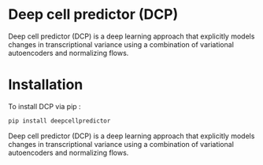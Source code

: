 # Deep cell predictor (DCP)
Deep cell predictor (DCP) is a deep learning approach that explicitly models changes in transcriptional variance using a combination of variational autoencoders and normalizing flows. 

# Installation
To install DCP via pip : 

```bash
pip install deepcellpredictor
```

Deep cell predictor (DCP) is a deep learning approach that explicitly models changes in transcriptional variance using a combination of variational autoencoders and normalizing flows. 
